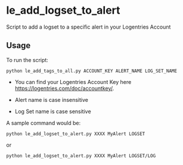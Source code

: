 le\_add\_logset\_to\_alert
======================

Script to add a logset to a specific alert in your Logentries Account

Usage
-----

To run the script:

    python le_add_tags_to_all.py ACCOUNT_KEY ALERT_NAME LOG_SET_NAME

* You can find your Logentries Account Key here https://logentries.com/doc/accountkey/.

* Alert name is case insensitive

* Log Set name is case sensitive

A sample command would be:

    python le_add_logset_to_alert.py XXXX MyAlert LOGSET

or

    python le_add_logset_to_alert.py XXXX MyAlert LOGSET/LOG
